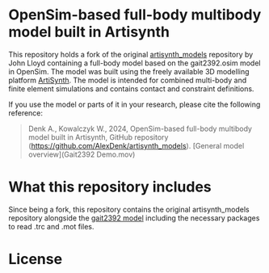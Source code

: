 # OpenSim-based full-body multibody model built in Artisynth
This repository holds a fork of the original [artisynth_models](https://github.com/artisynth/artisynth_models) repository by John Lloyd containing a full-body model based on the gait2392.osim model in OpenSim. The model was built using the freely available 3D modelling platform [ArtiSynth](https://www.artisynth.org/Main/HomePage). The model is intended for combined multi-body and finite element simulations and contains contact and constraint definitions.

If you use the model or parts of it in your research, please cite the following reference:
> Denk A., Kowalczyk W., 2024, OpenSim-based full-body multibody model built in Artisynth, GitHub repository (https://github.com/AlexDenk/artisynth_models).
[General model overview](Gait2392 Demo.mov)

# What this repository includes
Since being a fork, this repository contains the original artisynth_models repository alongside the [gait2392 model](src/artisynth/models/diss) including the necessary packages to read .trc and .mot files.
# License
